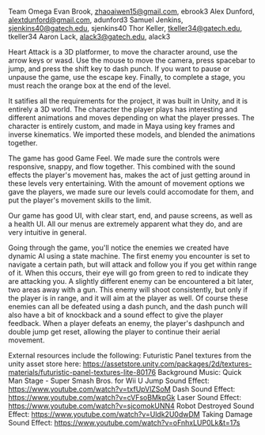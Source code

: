 Team Omega
Evan Brook, zhaoaiwen15@gmail.com, ebrook3
Alex Dunford, alextdunford@gmail.com, adunford3
Samuel Jenkins, sjenkins40@gatech.edu, sjenkins40
Thor Keller, tkeller34@gatech.edu, tkeller34
Aaron Lack, alack3@gatech.edu, alack3

Heart Attack is a 3D platformer, to move the character around, use the arrow keys or wasd.
Use the mouse to move the camera, press spacebar to jump, and press the shift key to dash
punch. If you want to pause or unpause the game, use the escape key. Finally, to complete a
stage, you must reach the orange box at the end of the level.

It satifies all the requirements for the project, it was built in Unity, and it is entirely a
3D world. The character the player plays has interesting and different animations and moves 
depending on what the player presses. The character is entirely custom, and made in Maya using
key frames and inverse kinematics. We imported these models, and blended the animations together.

The game has good Game Feel. We made sure the controls were responsive, snappy, and flow together.
This combined with the sound effects the player's movement has, makes the act of just getting around
in these levels very entertaining. With the amount of movement options we gave the players, we made
sure our levels could accomodate for them, and put the player's movement skills to the limit. 

Our game has good UI, with clear start, end, and pause screens, as well as a health UI. All our menus
are extremely apparent what they do, and are very intuitive in general.

Going through the game, you'll notice the enemies we created have dynamic AI using a state machine. The first enemy you
encounter is set to navigate a certain path, but will attack and follow you if you get within range of it.
When this occurs, their eye will go from green to red to indicate they are attacking you. A slightly different
enemy can be encountered a bit later, two areas away with a gun. This enemy will shoot consistently, but
only if the player is in range, and it will aim at the player as well. Of course these enemies can all be
defeated using a dash punch, and the dash punch will also have a bit of knockback and a sound effect to give
the player feedback. When a player defeats an enemy, the player's dashpunch and double jump get reset, allowing the
player to continue their aerial movement.

External resources include the following:
Futuristic Panel textures from the unity asset store here: https://assetstore.unity.com/packages/2d/textures-materials/futuristic-panel-textures-lite-80176
Background Music: Quick Man Stage - Super Smash Bros. for Wii U
Jump Sound Effect: https://www.youtube.com/watch?v=txfUpVlZSoM
Dash Sound Effect: https://www.youtube.com/watch?v=cVFsoBMkpGk
Laser Sound Effect: https://www.youtube.com/watch?v=sjcomokUNN4
Robot Destroyed Sound Effect: https://www.youtube.com/watch?v=Uldk2U0dwDM
Taking Damage Sound Effect: https://www.youtube.com/watch?v=oFnhxLUP0Lk&t=17s



